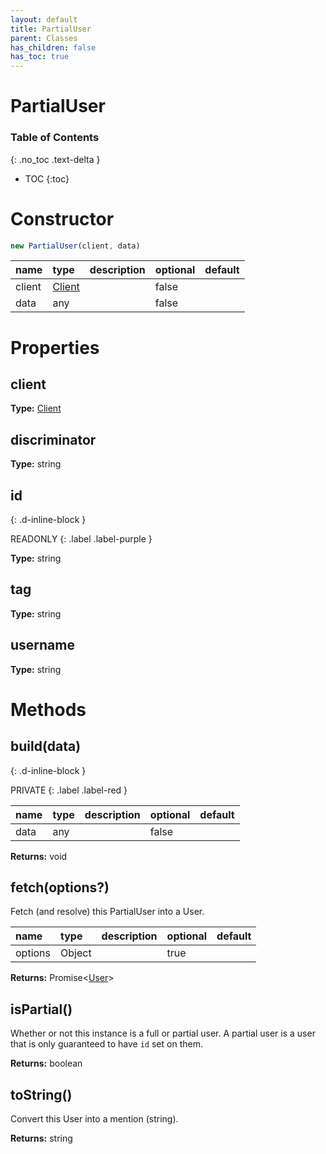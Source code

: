 ```yaml
---
layout: default
title: PartialUser
parent: Classes
has_children: false
has_toc: true
---
```


# PartialUser
### Table of Contents
{: .no_toc .text-delta }

- TOC
{:toc}
# Constructor
```js
new PartialUser(client, data)
```

| name | type | description | optional | default |
|:-----|:-----|:------------|:---------|:--------|
| client | [Client](classes/Client) |  | false |  |
| data | any |  | false |  |

# Properties
## client
**Type:** [Client](classes/Client)

## discriminator
**Type:** string

## id
{: .d-inline-block }

READONLY
{: .label .label-purple }

**Type:** string

## tag
**Type:** string

## username
**Type:** string

# Methods
## build(data)
{: .d-inline-block }

PRIVATE
{: .label .label-red }

| name | type | description | optional | default |
|:-----|:-----|:------------|:---------|:--------|
| data | any |  | false |  |

**Returns:** void

## fetch(options?)
Fetch (and resolve) this PartialUser into a User.

| name | type | description | optional | default |
|:-----|:-----|:------------|:---------|:--------|
| options | Object |  | true |  |

**Returns:** Promise<[User](classes/User)>

## isPartial()
Whether or not this instance is a full or partial
user. A partial user is a user that is only
guaranteed to have `id` set on them.

**Returns:** boolean

## toString()
Convert this User into a mention (string).

**Returns:** string

